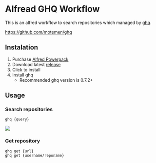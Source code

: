 # Alfread GHQ Workflow

This is an alfred workflow to search repositories which managed by [ghq](https://github.com/motemen/ghq).

https://github.com/motemen/ghq

## Instalation

1. Purchase [Alfred Powerpack](https://www.alfredapp.com/powerpack/)
2. Download latest [release](https://github.com/giginet/alfred-ghq-workflow/releases)
3. Click to install
4. Install ghq
    - Recommended ghq version is 0.7.2+

## Usage

### Search repositories

```
ghq {query}
```

![](https://gyazo.com/39ef08e69906bc78b0b611efa09eab55.gif)

### Get repository

```
ghq get {url}
ghq get {username/reponame}
```
